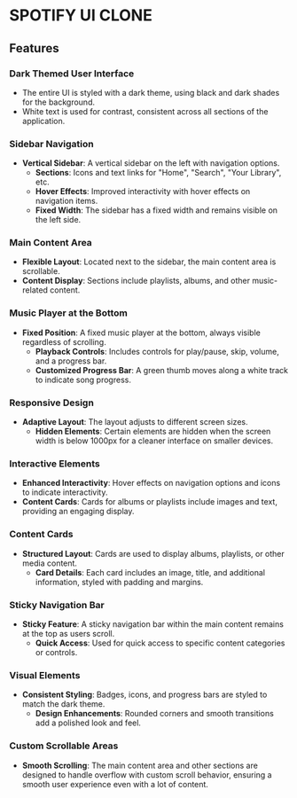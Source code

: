 # SPOTIFY UI CLONE

## Features

### Dark Themed User Interface
- The entire UI is styled with a dark theme, using black and dark shades for the background.
- White text is used for contrast, consistent across all sections of the application.

### Sidebar Navigation
- **Vertical Sidebar**: A vertical sidebar on the left with navigation options.
  - **Sections**: Icons and text links for "Home", "Search", "Your Library", etc.
  - **Hover Effects**: Improved interactivity with hover effects on navigation items.
  - **Fixed Width**: The sidebar has a fixed width and remains visible on the left side.

### Main Content Area
- **Flexible Layout**: Located next to the sidebar, the main content area is scrollable.
- **Content Display**: Sections include playlists, albums, and other music-related content.

### Music Player at the Bottom
- **Fixed Position**: A fixed music player at the bottom, always visible regardless of scrolling.
  - **Playback Controls**: Includes controls for play/pause, skip, volume, and a progress bar.
  - **Customized Progress Bar**: A green thumb moves along a white track to indicate song progress.

### Responsive Design
- **Adaptive Layout**: The layout adjusts to different screen sizes.
  - **Hidden Elements**: Certain elements are hidden when the screen width is below 1000px for a cleaner interface on smaller devices.

### Interactive Elements
- **Enhanced Interactivity**: Hover effects on navigation options and icons to indicate interactivity.
- **Content Cards**: Cards for albums or playlists include images and text, providing an engaging display.

### Content Cards
- **Structured Layout**: Cards are used to display albums, playlists, or other media content.
  - **Card Details**: Each card includes an image, title, and additional information, styled with padding and margins.

### Sticky Navigation Bar
- **Sticky Feature**: A sticky navigation bar within the main content remains at the top as users scroll.
  - **Quick Access**: Used for quick access to specific content categories or controls.

### Visual Elements
- **Consistent Styling**: Badges, icons, and progress bars are styled to match the dark theme.
  - **Design Enhancements**: Rounded corners and smooth transitions add a polished look and feel.

### Custom Scrollable Areas
- **Smooth Scrolling**: The main content area and other sections are designed to handle overflow with custom scroll behavior, ensuring a smooth user experience even with a lot of content.

